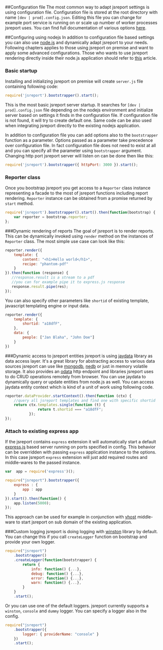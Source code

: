 ##Configuration file
The most common way to adapt jsreport settings is using configuration file. Configuration file is stored at the root directory with name `[dev | prod].config.json`. Editing this file you can change for example port service is running on or scale up number of worker processes jsreport uses. You can find full documentation of various options [here](https://github.com/jsreport/jsreport/blob/master/config.md).

##Configuring using nodejs
In addition to configuration file based settings you can also use [node.js](http://nodejs.org) and dynamically adapt jsreport to your needs. Following chapters applies to those using jsreport on premise and want to apply some advanced configurations. Those  who wants to use jsreport rendering directly inside their node.js application should refer to [this](/learn/pdf-reports-in-nodejs) article. 

### Basic startup

Installing and initializing jsreport on premise will create `server.js` file containing following code:
```js
require('jsreport').bootstrapper().start();
```

This is the most basic jsreport server startup. It searches for `[dev | prod].config.json` file depending on the nodejs environment and initialize server based on settings it finds in the configuration file. If configuration file is not found, it will try to create default one. Same code can be also used when integrating jsreport directly to the existing nodejs application.

In addition to configuration file you can add options also to the `bootstrapper` function as a parameter. Options passed as a parameter take precedence over configuration file. In fact configuration file does not need to exist at all and you can specify all the parameter using `bootstrapper` argument. Changing http port jsreport server will listen on can be done then like this:
```js
require('jsreport').bootstrapper({ httpPort: 3000 }).start();
```

### Reporter class
Once you bootstrap jsreport you get access to a `Reporter` class instance representing a facade to the most of jsreport functions including report rendering. `Reporter` instance can be obtained from a promise returned by `start` method.

```js
require('jsreport').bootstrapper().start().then(function(bootstrap) {
	var reporter = bootstrap.reporter;
};
```

###Dynamic rendering of reports
The goal of jsreport is to render reports. This can be dynamically invoked using `render` method on the instances of `Reporter` class. The most simple use case can look like this:

```js
reporter.render({
	template: { 
		content: "<h1>Hello world</h1>",
		recipe: "phantom-pdf"
	}
}).then(function (response) {
   //response.result is a stream to a pdf
   //you can for example pipe it to express.js response
   response.result.pipe(res);
});
```

You can also specify other parameters like `shortid` of existing template, javascript templating engine or input data.

```js
reporter.render({
	template: { 
		shortid: "a18dfF",		
	},
	data: {
		people: ["Jan Blaha", "John Doe"]
	}
})
```


###Dynamic access to jsreport entities
jsreport is using [jaydata](http://jaydata.org/) library as data access layer. It's a great library for abstracting access to various data sources jsreport can use like [mongodb](http://www.mongodb.org/), [nedb](https://github.com/louischatriot/nedb) or just in memory volatile storage. It also provides an [odata](http://www.odata.org/) http endpoint and libraries jsreport uses to do CRUD operations remotely from browser. You can use jaydata to dynamically query or update entities from node.js as well. You can access jaydata entity context which is kind of a unit of work using following code.

```js
reporter.dataProvider.startContext().then(function (ctx) {
	//query all jsreport templates and find one with specific shortid
	return ctx.templates.single(function (t) {  
			   return t.shortid === "a18dfF";
		   });
});
```


### Attach to existing express app
If the jsreport contains `express` extension it will automatically start a default [express.js](http://expressjs.com/) based server running on ports specified in config. This behavior can be overridden with passing `express` application instance to the options. In this case jsreport `express` extension will just add required routes and middle-wares to the passed instance. 

```js
var  app = require('express')();

require("jsreport").bootstrapper({
	express : { 
		app : app
	}
}).start().then(function() {
	app.listen(5000);
});
```
This approach can be used for example in conjunction with [vhost](https://github.com/expressjs/vhost) middle-ware to start jsreport on sub domain of the existing application.




###Custom logging
jsreport is doing logging with [winston](https://github.com/flatiron/winston) library by default. You can change this if you call `createLogger` function on bootstrap and provide your own logger.

```js
require("jsreport")
	.bootstrapper()
	.createLogger(function(bootstrapper) {
		return {
			info: function() {...},
			debug: function() {...},
			error: function() {...},
			warn: function() {...},
		}
	}
	.start();
```

Or you can use one of the default loggers. jsreport currently supports a `winston`, `console` and `dummy` logger. You can specify a logger also in the config.

```js
require("jsreport")
	.bootstrapper({
		logger: { providerName: "console" }
	})
	.start();
```
